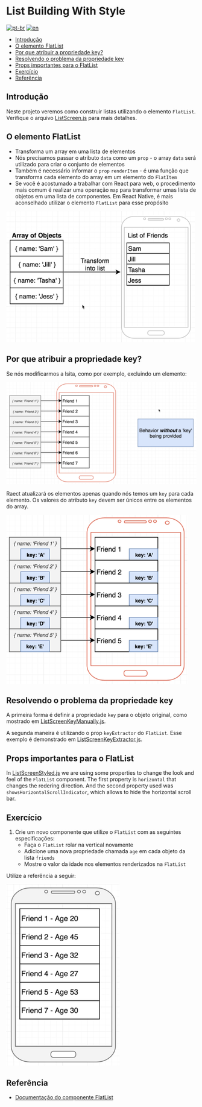 # List Building With Style
[![pt-br](https://img.shields.io/badge/lang-pt--br-green.svg)](./README.md)
[![en](https://img.shields.io/badge/lang-en-red.svg)](./README-en.md)

- [Introdução](#introdução)
- [O elemento FlatList](#o-elemento-flatlist)
- [Por que atribuir a propriedade key?](#por-que-atribuir-a-propriedade-key)
- [Resolvendo o problema da propriedade key](#resolvendo-o-problema-da-propriedade-key)
- [Props importantes para o FlatList](#props-importantes-para-o-flatlist)
- [Exercício](#exercício)
- [Referência](#referência)

## Introdução

Neste projeto veremos como construir listas utilizando o elemento `FlatList`. Verifique o arquivo [ListScreen.js](./src/screens/ListScreen.js) para mais detalhes.

## O elemento FlatList

- Transforma um array em uma lista de elementos
- Nós precisamos passar o atributo `data` como um `prop` - o array `data` será utilizado para criar o conjunto de elementos
- Também é necessário informar o `prop` `renderItem` - é uma função que transforma cada elemento do array em um elemento do `FlatItem`
- Se você é acostumado a trabalhar com React para web, o procedimento mais comum é realizar uma operação `map` para transformar umas lista de objetos em uma lista de componentes. Em React Native, é mais aconselhado utilizar o elemento `FlatList` para esse propósito

<img src="../assets/2022-09-01-19-59-40.png" width="500"/>

## Por que atribuir a propriedade key?

Se nós modificarmos a lsita, como por exemplo, excluindo um elemento: 

<img src="../assets/2022-09-01-20-16-09.png" width="800"/>

Raect atualizará os elementos apenas quando nós temos um `key` para cada elemento. Os valores do atributo `key` devem ser únicos entre os elementos do array.

<img src="../assets/2022-09-01-20-18-37.png" width="480"/>

## Resolvendo o problema da propriedade key

A primeira forma é definir a propriedade `key` para o objeto original, como mostrado em  [ListScreenKeyManually.js](./src/screens/ListScreenKeyManually.js).

A segunda maneira é utilizando o prop `keyExtractor` do `FlatList`. Esse exemplo é demonstrado em [ListScreenKeyExtractor.js](./src/screens/ListScreenKeyExtractor.js).

## Props importantes para o FlatList

In [ListScreenStyled.js](./src/screens/ListScreenStyled.js) we are using some properties to change the look and feel of the `FlatList` component. The first property is `horizontal` that changes the redering direction. And the second property used was `showsHorizontalScrollIndicator`, which allows to hide the horizontal scroll bar.

## Exercício

1. Crie um novo componente que utilize o `FlatList` com as seguintes especificações:
    - Faça o `FlatList` rolar na vertical novamente
    - Adicione uma nova propriedade chamada `age` em cada objeto da lista `friends`
    - Mostre o valor da idade nos elementos renderizados na `FlatList`

Utilize a referência a seguir:

<img src="../assets/2022-09-01-21-34-51.png" width="300"/>

## Referência

- [Documentação do componente FlatList](https://reactnative.dev/docs/flatlist)

